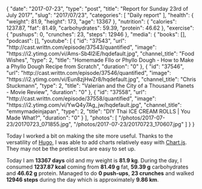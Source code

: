 {
    "date": "2017-07-23",
    "type": "post",
    "title": "Report for Sunday 23rd of July 2017",
    "slug": "2017\/07\/23",
    "categories": [
        "Daily report"
    ],
    "health": {
        "weight": 81.9,
        "height": 173,
        "age": 13367
    },
    "nutrition": {
        "calories": 1237.87,
        "fat": 81.49,
        "carbohydrates": 59.39,
        "protein": 46.62
    },
    "exercise": {
        "pushups": 0,
        "crunches": 23,
        "steps": 12946
    },
    "media": {
        "books": [],
        "podcast": [],
        "youtube": [
            {
                "id": "37543",
                "url": "http:\/\/cast.writtn.com\/episode\/37543\/quantified",
                "image": "https:\/\/i2.ytimg.com\/vi\/Ams-Sb4l2iE\/hqdefault.jpg",
                "channel_title": "Food Wishes",
                "type": 2,
                "title": "Homemade FIlo or Phyllo Dough - How to Make a Phyllo Dough Recipe from Scratch",
                "duration": "0"
            },
            {
                "id": "37546",
                "url": "http:\/\/cast.writtn.com\/episode\/37546\/quantified",
                "image": "https:\/\/i2.ytimg.com\/vi\/Eun8zjHwZr8\/hqdefault.jpg",
                "channel_title": "Chris Stuckmann",
                "type": 2,
                "title": "Valerian and the City of a Thousand Planets - Movie Review",
                "duration": "0"
            },
            {
                "id": "37558",
                "url": "http:\/\/cast.writtn.com\/episode\/37558\/quantified",
                "image": "https:\/\/i2.ytimg.com\/vi\/YwQ4y7Ag_jw\/hqdefault.jpg",
                "channel_title": "emmymadeinjapan",
                "type": 2,
                "title": "DIY Thai ICE CREAM ROLLS | You Made What?",
                "duration": "0"
            }
        ],
        "photos": [
            "\/photos\/2017-07-23\/20170723_071855.jpg",
            "\/photos\/2017-07-23\/20170723_170607.jpg"
        ]
    }
}

Today I worked a bit on making the site more useful. Thanks to the versatility
of [Hugo](https://gohugo.io/), I was able to add charts relatively easy with
[Chart.js](http://www.chartjs.org/). They may not be the pretiest but are easy
to set up.


Today I am <strong>13367 days</strong> old and my weight is <strong>81.9 kg</strong>. During the day, I consumed <strong>1237.87 kcal</strong> coming from <strong>81.49 g</strong> fat, <strong>59.39 g</strong> carbohydrates and <strong>46.62 g</strong> protein. Managed to do <strong>0 push-ups</strong>, <strong>23 crunches</strong> and walked <strong>12946 steps</strong> during the day which is approximately <strong>9.86 km</strong>.